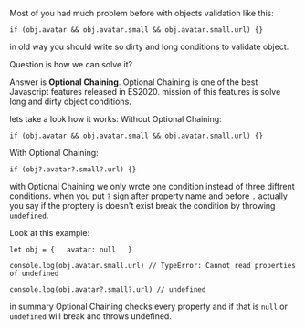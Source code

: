 Most of you had much problem before with objects validation like this:  

`if (obj.avatar && obj.avatar.small && obj.avatar.small.url) {}`  

in old way you should write so dirty and long conditions to validate object.  

Question is how we can solve it?  

Answer is **Optional Chaining**. 
Optional Chaining is one of the best Javascript features released in ES2020. mission of this features is solve long and dirty object conditions.  

lets take a look how it works:
Without Optional Chaining:  

`if (obj.avatar && obj.avatar.small && obj.avatar.small.url) {}` 

 
With Optional Chaining:  

`if (obj?.avatar?.small?.url) {}`  

with Optional Chaining we only wrote one condition instead of three diffrent conditions.
when you put `?` sign after property name and before `.` actually you say if the proptery is doesn't exist break the condition by throwing `undefined`.  

Look at this example:  

`let obj = {  
  avatar: null  
}`  

`console.log(obj.avatar.small.url) // TypeError: Cannot read properties of undefined`

`console.log(obj.avatar?.small?.url) // undefined`

in summary Optional Chaining checks every property and if that is `null` or `undefined` will break and throws undefined.